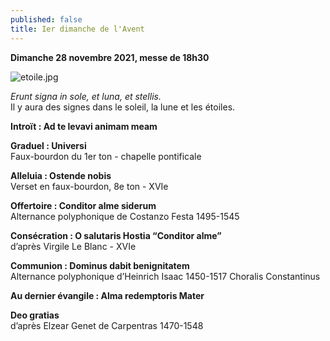 ```yaml
---
published: false
title: Ier dimanche de l'Avent
---
```

**Dimanche 28 novembre 2021, messe de 18h30**

![etoile.jpg]({{site.baseurl}}/images/etoile.jpg)


*Erunt signa in sole, et luna, et stellis.*  
Il y aura des signes dans le soleil, la lune et les étoiles.

**Introït : Ad te levavi animam meam**  

**Graduel : Universi**  
Faux-bourdon du 1er ton - chapelle pontificale

**Alleluia : Ostende nobis**  
Verset en faux-bourdon, 8e ton - XVIe

**Offertoire : Conditor alme siderum**  
Alternance polyphonique de Costanzo Festa 1495-1545

**Consécration : O salutaris Hostia “Conditor alme”**  
d’après Virgile Le Blanc - XVIe

**Communion : Dominus dabit benignitatem**  
Alternance polyphonique d’Heinrich Isaac 1450-1517 Choralis Constantinus

**Au dernier évangile : Alma redemptoris Mater**

**Deo gratias**  
d’après Elzear Genet de Carpentras 1470-1548
